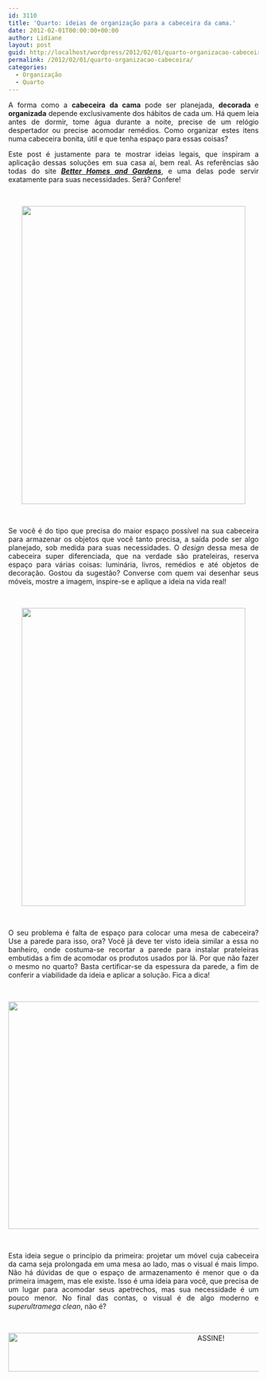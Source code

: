 ```yaml
---
id: 3110
title: 'Quarto: ideias de organização para a cabeceira da cama.'
date: 2012-02-01T00:00:00+00:00
author: Lidiane
layout: post
guid: http://localhost/wordpress/2012/02/01/quarto-organizacao-cabeceira/
permalink: /2012/02/01/quarto-organizacao-cabeceira/
categories:
  - Organização
  - Quarto
---
```

<p style="text-align: justify;">
  A forma como a <strong>cabeceira</strong> <strong>da cama</strong> pode ser planejada, <strong>decorada </strong>e <strong>organizada</strong> depende exclusivamente dos hábitos de cada um. Há quem leia antes de dormir, tome água durante a noite, precise de um relógio despertador ou precise acomodar remédios. Como organizar estes itens numa cabeceira bonita, útil e que tenha espaço para essas coisas?
</p>

<p style="text-align: justify;" align="justify">
  Este post é justamente para te mostrar ideias legais, que inspiram a aplicação dessas soluções em sua casa aí, bem real. As referências são todas do site <strong><em><a href="http://www.bhg.com/" target="_blank">Better Homes and Gardens</a></em></strong>, e uma delas pode servir exatamente para suas necessidades. Será? Confere!
</p>

&nbsp;

<p align="center">
  <a href="http://www.trololodemulher.com.br/blog/wp-content/uploads/2012/01/QUARTO-ORGANIZACAO-CABECEIRA.jpg"><img class="alignnone size-full wp-image-8495" title="QUARTO ORGANIZACAO CABECEIRA" src="http://www.trololodemulher.com.br/blog/wp-content/uploads/2012/01/QUARTO-ORGANIZACAO-CABECEIRA.jpg" alt="" width="450" height="600" /></a>
</p>

&nbsp;

<p align="justify">
  Se você é do tipo que precisa do maior espaço possível na sua cabeceira para armazenar os objetos que você tanto precisa, a saída pode ser algo planejado, sob medida para suas necessidades. O <em>design</em> dessa mesa de cabeceira super diferenciada, que na verdade são prateleiras, reserva espaço para várias coisas: luminária, livros, remédios e até objetos de decoração. Gostou da sugestão? Converse com quem vai desenhar seus móveis, mostre a imagem, inspire-se e aplique a ideia na vida real!
</p>

&nbsp;

<p align="center">
  <a href="http://www.trololodemulher.com.br/blog/wp-content/uploads/2012/01/QUARTO-ORGANIZACAO-CABECEIRA2.jpg"><img class="alignnone size-full wp-image-8496" title="QUARTO ORGANIZACAO CABECEIRA[2]" src="http://www.trololodemulher.com.br/blog/wp-content/uploads/2012/01/QUARTO-ORGANIZACAO-CABECEIRA2.jpg" alt="" width="450" height="600" /></a>
</p>

&nbsp;

<p align="justify">
  O seu problema é falta de espaço para colocar uma mesa de cabeceira? Use a parede para isso, ora? Você já deve ter visto ideia similar a essa no banheiro, onde costuma-se recortar a parede para instalar prateleiras embutidas a fim de acomodar os produtos usados por lá. Por que não fazer o mesmo no quarto? Basta certificar-se da espessura da parede, a fim de conferir a viabilidade da ideia e aplicar a solução. Fica a dica!
</p>

&nbsp;

<p align="center">
  <a href="http://www.trololodemulher.com.br/blog/wp-content/uploads/2012/01/QUARTO-ORGANIZACAO-CABECEIRA3.jpg"><img class="alignnone size-full wp-image-8497" title="QUARTO ORGANIZACAO CABECEIRA[3]" src="http://www.trololodemulher.com.br/blog/wp-content/uploads/2012/01/QUARTO-ORGANIZACAO-CABECEIRA3.jpg" alt="" width="550" height="458" /></a>
</p>

&nbsp;

<p align="justify">
  Esta ideia segue o princípio da primeira: projetar um móvel cuja cabeceira da cama seja prolongada em uma mesa ao lado, mas o visual é mais limpo. Não há dúvidas de que o espaço de armazenamento é menor que o da primeira imagem, mas ele existe. Isso é uma ideia para você, que precisa de um lugar para acomodar seus apetrechos, mas sua necessidade é um pouco menor. No final das contas, o visual é de algo moderno e <em>superultramega clean</em>, não é?
</p>

&nbsp;

<p align="center">
  <a href="http://feedburner.google.com/fb/a/mailverify?uri=blogBichaFemea&loc=en_US" target="_blank"><img class="alignnone size-full wp-image-10439" src="http://www.trololodemulher.com.br/blog/wp-content/uploads/2014/09/ASSINE.png" alt="ASSINE!" width="800" height="78" /></a>
</p>